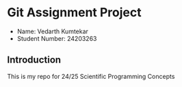 # Git Assignment Project

* Name: Vedarth Kumtekar
* Student Number: 24203263

## Introduction

This is my repo for 24/25 Scientific Programming Concepts
